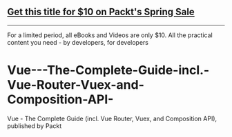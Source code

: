


## [Get this title for $10 on Packt's Spring Sale](https://www.packt.com/V10777?utm_source=github&utm_medium=packt-github-repo&utm_campaign=spring_10_dollar_2022)
-----
For a limited period, all eBooks and Videos are only $10. All the practical content you need \- by developers, for developers

# Vue---The-Complete-Guide-incl.-Vue-Router-Vuex-and-Composition-API-
Vue - The Complete Guide (incl. Vue Router, Vuex, and Composition API), published by Packt
